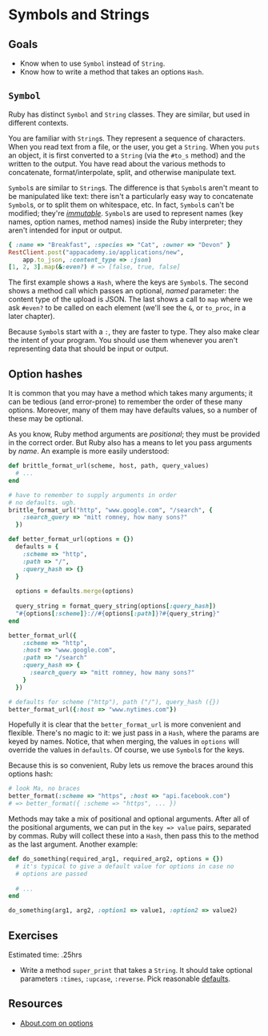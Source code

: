 # Symbols and Strings

## Goals

* Know when to use `Symbol` instead of `String`.
* Know how to write a method that takes an options `Hash`.

## `Symbol`

Ruby has distinct `Symbol` and `String` classes. They are similar, but
used in different contexts.

You are familiar with `String`s. They represent a sequence of
characters. When you read text from a file, or the user, you get a
`String`. When you `puts` an object, it is first converted to a
`String` (via the `#to_s` method) and the written to the output. You
have read about the various methods to concatenate,
format/interpolate, split, and otherwise manipulate text.

`Symbol`s are similar to `String`s. The difference is that `Symbol`s
aren't meant to be manipulated like text: there isn't a particularly
easy way to concatenate `Symbol`s, or to split them on whitespace,
etc. In fact, `Symbol`s can't be modified; they're
[*immutable*][immutable-wiki]. `Symbol`s are used to represent names (key names, option
names, method names) inside the Ruby interpreter; they aren't intended
for input or output.

```ruby
{ :name => "Breakfast", :species => "Cat", :owner => "Devon" }
RestClient.post("appacademy.io/applications/new",
    app.to_json, :content_type => :json)
[1, 2, 3].map(&:even?) # => [false, true, false]
```

The first example shows a `Hash`, where the keys are `Symbol`s. The
second shows a method call which passes an optional, *named*
parameter: the content type of the upload is JSON. The last shows a
call to `map` where we ask `#even?` to be called on each element
(we'll see the `&`, or `to_proc`, in a later chapter).

Because `Symbol`s start with a `:`, they are faster to type. They also
make clear the intent of your program. You should use them whenever
you aren't representing data that should be input or output.

[immutable-wiki]:https://en.wikipedia.org/wiki/Immutable_object

## Option hashes

It is common that you may have a method which takes many arguments; it
can be tedious (and error-prone) to remember the order of these many
options. Moreover, many of them may have defaults values, so a number
of these may be optional.

As you know, Ruby method arguments are *positional*; they must be
provided in the correct order. But Ruby also has a means to let you
pass arguments by *name*. An example is more easily understood:

```ruby
def brittle_format_url(scheme, host, path, query_values)
  # ...
end

# have to remember to supply arguments in order
# no defaults. ugh.
brittle_format_url("http", "www.google.com", "/search", {
    :search_query => "mitt romney, how many sons?"
  })

def better_format_url(options = {})
  defaults = {
    :scheme => "http",
    :path => "/",
    :query_hash => {}
  }
  
  options = defaults.merge(options)
  
  query_string = format_query_string(options[:query_hash])
  "#{options[:scheme]}://#{options[:path]}?#{query_string}"
end

better_format_url({
    :scheme => "http",
    :host => "www.google.com",
    :path => "/search"
    :query_hash => {
      :search_query => "mitt romney, how many sons?"
    }
  })

# defaults for scheme ("http"), path ("/"), query_hash ({})
better_format_url({:host => "www.nytimes.com"})
```

Hopefully it is clear that the `better_format_url` is more convenient
and flexible. There's no magic to it: we just pass in a `Hash`, where
the params are keyed by names. Notice, that when merging, the values
in `options` will override the values in `defaults`. Of course, we use
`Symbol`s for the keys.

Because this is so convenient, Ruby lets us remove the braces around
this options hash:

```Ruby
# look Ma, no braces
better_format(:scheme => "https", :host => "api.facebook.com")
# => better_format({ :scheme => "https", ... })
```

Methods may take a mix of positional and optional arguments. After all
of the positional arguments, we can put in the `key => value` pairs,
separated by commas. Ruby will collect these into a `Hash`, then pass
this to the method as the last argument. Another example:

```ruby
def do_something(required_arg1, required_arg2, options = {})
  # it's typical to give a default value for options in case no
  # options are passed
  
  # ...
end

do_something(arg1, arg2, :option1 => value1, :option2 => value2)
```

## Exercises

Estimated time: .25hrs

* Write a method `super_print` that takes a `String`. It should take
  optional parameters `:times`, `:upcase`, `:reverse`. Pick reasonable
  [defaults](http://stackoverflow.com/a/977546).

## Resources

* [About.com on options](http://ruby.about.com/od/advancedruby/qt/opthash.htm)
